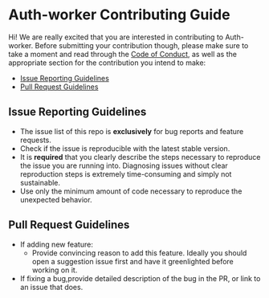 # Auth-worker Contributing Guide

Hi! We are really excited that you are interested in contributing to Auth-worker. Before submitting your contribution though, please make sure to take a moment and read through the [Code of Conduct](CODE_OF_CONDUCT.md), as well as the appropriate section for the contribution you intend to make:

-   [Issue Reporting Guidelines](#issue-reporting-guidelines)
-   [Pull Request Guidelines](#pull-request-guidelines)

## Issue Reporting Guidelines

-   The issue list of this repo is **exclusively** for bug reports and feature requests.
-   Check if the issue is reproducible with the latest stable version.
-   It is **required** that you clearly describe the steps necessary to reproduce the issue you are running into. Diagnosing issues without clear reproduction steps is extremely time-consuming and simply not sustainable.
-   Use only the minimum amount of code necessary to reproduce the unexpected behavior.

## Pull Request Guidelines

-   If adding new feature:
    -   Provide convincing reason to add this feature. Ideally you should open a suggestion issue first and have it greenlighted before working on it.
-   If fixing a bug,provide detailed description of the bug in the PR, or link to an issue that does.
